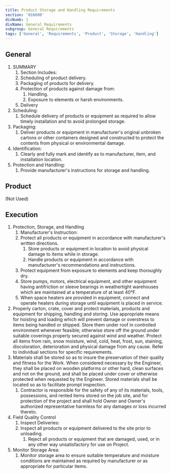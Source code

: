 ```yaml
---
title: Product Storage and Handling Requirements
section: '016600'
divNumb: 1
divName: General Requirements
subgroup: General Requirements
tags: ['General', 'Requirements', 'Product', 'Storage', 'Handling']
---
```


## General

1. SUMMARY
   1. Section Includes:
	1. Scheduling of product delivery.
	2. Packaging of products for delivery.
	3. Protection of products against damage from:
		1. Handling.
		2. Exposure to elements or harsh environments.
	4. Delivery
2. Scheduling:
      1. Schedule delivery of products or equipment as required to allow timely installation and to avoid prolonged storage.
3. Packaging:
      1. Deliver products or equipment in manufacturer's original unbroken cartons or other containers designed and constructed to protect the contents from physical or environmental damage.
4. Identification:
      1. Clearly and fully mark and identify as to manufacturer, item, and installation location.
5. Protection and Handling:
      1. Provide manufacturer's instructions for storage and handling.

## Product 

(Not Used)

## Execution

1. Protection, Storage, and Handling
   1. Manufacturer's Instruction:
	1. Protect all products or equipment in accordance with manufacturer's written directions.
		1. Store products or equipment in location to avoid physical damage to items while in storage.
		2. Handle products or equipment in accordance with manufacturer's recommendations and instructions.
	2. Protect equipment from exposure to elements and keep thoroughly dry.
	3. Store pumps, motors, electrical equipment, and other equipment having antifriction or sleeve bearings in weathertight warehouses which are maintained at a temperature of at least 40°F.
	4. When space heaters are provided in equipment, connect and operate heaters during storage until equipment is placed in service.
2. Properly carton, crate, cover and protect materials, products and equipment for shipping, handling and storing. Use appropriate means for hoisting and loading which will prevent damage or overstress to items being handled or shipped. Store them under roof in controlled environment whenever feasible; otherwise store off the ground under suitable coverings properly secured against wind and weather. Protect all items from rain, snow moisture, wind, cold, heat, frost, sun, staining, discoloration, deterioration and physical damage from any cause. Refer to individual sections for specific requirements.
3. Materials shall be stored so as to insure the preservation of their quality and fitness for the Work. When considered necessary by the Engineer, they shall be placed on wooden platforms or other hard, clean surfaces and not on the ground, and shall be placed under cover or otherwise protected when requested by the Engineer. Stored materials shall be located so as to facilitate prompt inspection. 
	1. Contractor is responsible for the safety of any of its materials, tools, possessions, and rented items stored on the job site, and for protection of the project and shall hold Owner and Owner's authorized representative harmless for any damages or loss incurred thereto.
1. Field Quality Control
   1. Inspect Deliveries:
	1. Inspect all products or equipment delivered to the site prior to unloading.
		1. Reject all products or equipment that are damaged, used, or in any other way unsatisfactory for use on Project.
2. Monitor Storage Area:
      1. Monitor storage area to ensure suitable temperature and moisture conditions are maintained as required by manufacturer or as appropriate for particular items.
